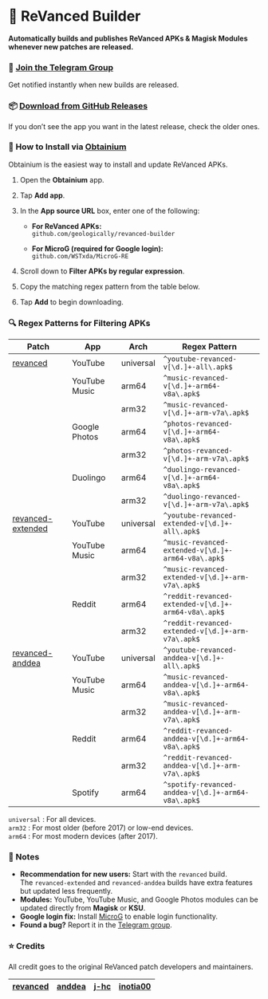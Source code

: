 # 🧩 ReVanced Builder
**Automatically builds and publishes ReVanced APKs & Magisk Modules whenever new patches are released.**

### 💬 [Join the Telegram Group](https://t.me/rvbygeo)
Get notified instantly when new builds are released.

### 📦 [Download from GitHub Releases](https://github.com/geologically/revanced-builder/releases)
If you don’t see the app you want in the latest release, check the older ones.

### 📲 How to Install via [Obtainium](https://github.com/ImranR98/Obtainium)
Obtainium is the easiest way to install and update ReVanced APKs.

1. Open the **Obtainium** app.  
2. Tap **Add app**.  
3. In the **App source URL** box, enter one of the following:

   - **For ReVanced APKs:**  
     `github.com/geologically/revanced-builder`

   - **For MicroG (required for Google login):**  
     `github.com/WSTxda/MicroG-RE`

4. Scroll down to **Filter APKs by regular expression**.  
5. Copy the matching regex pattern from the table below.  
6. Tap **Add** to begin downloading.

### 🔍 Regex Patterns for Filtering APKs
| Patch                                                                      | App            | Arch       | Regex Pattern                                                |
|----------------------------------------------------------------------------|----------------|------------|--------------------------------------------------------------|
| [revanced](https://github.com/revanced/revanced-patches)                   | YouTube        | universal  | `^youtube-revanced-v[\d.]+-all\.apk$`                        |
|                                                                            | YouTube Music  | arm64      | `^music-revanced-v[\d.]+-arm64-v8a\.apk$`                    |
|                                                                            |                | arm32      | `^music-revanced-v[\d.]+-arm-v7a\.apk$`                      |
|                                                                            | Google Photos  | arm64      | `^photos-revanced-v[\d.]+-arm64-v8a\.apk$`                   |
|                                                                            |                | arm32      | `^photos-revanced-v[\d.]+-arm-v7a\.apk$`                     |
|                                                                            | Duolingo       | arm64      | `^duolingo-revanced-v[\d.]+-arm64-v8a\.apk$`                 |
|                                                                            |                | arm32      | `^duolingo-revanced-v[\d.]+-arm-v7a\.apk$`                   |
| [revanced-extended](https://github.com/inotia00/revanced-patches)          | YouTube        | universal  | `^youtube-revanced-extended-v[\d.]+-all\.apk$`               |
|                                                                            | YouTube Music  | arm64      | `^music-revanced-extended-v[\d.]+-arm64-v8a\.apk$`           |
|                                                                            |                | arm32      | `^music-revanced-extended-v[\d.]+-arm-v7a\.apk$`             |
|                                                                            | Reddit         | arm64      | `^reddit-revanced-extended-v[\d.]+-arm64-v8a\.apk$`          |
|                                                                            |                | arm32      | `^reddit-revanced-extended-v[\d.]+-arm-v7a\.apk$`            |
| [revanced-anddea](https://github.com/anddea/revanced-patches)              | YouTube        | universal  | `^youtube-revanced-anddea-v[\d.]+-all\.apk$`                 |
|                                                                            | YouTube Music  | arm64      | `^music-revanced-anddea-v[\d.]+-arm64-v8a\.apk$`             |
|                                                                            |                | arm32      | `^music-revanced-anddea-v[\d.]+-arm-v7a\.apk$`               |
|                                                                            | Reddit         | arm64      | `^reddit-revanced-anddea-v[\d.]+-arm64-v8a\.apk$`            |
|                                                                            |                | arm32      | `^reddit-revanced-anddea-v[\d.]+-arm-v7a\.apk$`              |
|                                                                            | Spotify        | arm64      | `^spotify-revanced-anddea-v[\d.]+-arm64-v8a\.apk$`           |

`universal` : For all devices. <br>
`arm32`     : For most older (before 2017) or low-end devices. <br>
`arm64`     : For most modern devices (after 2017).

### 📝 Notes
- **Recommendation for new users:** Start with the `revanced` build.  
  The `revanced-extended` and `revanced-anddea` builds have extra features but updated less frequently.
- **Modules:** YouTube, YouTube Music, and Google Photos modules can be updated directly from **Magisk** or **KSU**.
- **Google login fix:** Install [MicroG](https://github.com/WSTxda/MicroG-RE/releases/latest) to enable login functionality.
- **Found a bug?** Report it in the [Telegram group](https://t.me/rvbygeo).

### ⭐ Credits
All credit goes to the original ReVanced patch developers and maintainers.

| [revanced](https://github.com/ReVanced) | [anddea](https://github.com/anddea/revanced-patches) | [j-hc](https://github.com/j-hc/revanced-magisk-module) | [inotia00](https://github.com/inotia00/revanced-patches) |
|-----------------------------------------|------------------------------------------------------|--------------------------------------------------------|----------------------------------------------------------|


